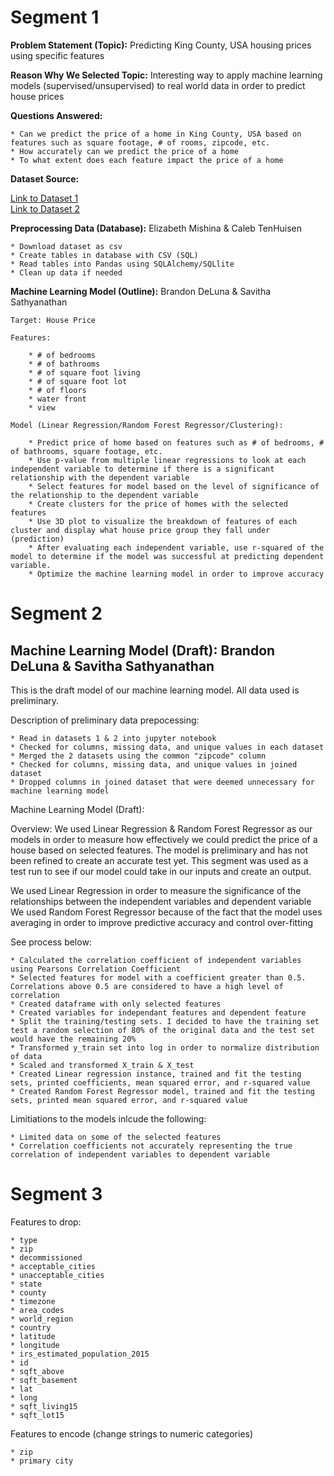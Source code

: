 # Segment 1

**Problem Statement (Topic):** Predicting King County, USA housing prices using specific features

**Reason Why We Selected Topic:** Interesting way to apply machine learning models (supervised/unsupervised) to real world data in order to predict house prices

**Questions Answered:**

    * Can we predict the price of a home in King County, USA based on features such as square footage, # of rooms, zipcode, etc.
    * How accurately can we predict the price of a home 
    * To what extent does each feature impact the price of a home

**Dataset Source:** 

[Link to Dataset 1](https://www.kaggle.com/achyutanandaparida/dataset%20from%20%20house%20sales%20in%20king%20county,%20usa)  
[Link to Dataset 2](https://www.unitedstateszipcodes.org/wa/)  

**Preprocessing Data (Database):**
Elizabeth Mishina & Caleb TenHuisen

    * Download dataset as csv
    * Create tables in database with CSV (SQL)
    * Read tables into Pandas using SQLAlchemy/SQLlite
    * Clean up data if needed

**Machine Learning Model (Outline):**
Brandon DeLuna & Savitha Sathyanathan
    
    Target: House Price

    Features:

        * # of bedrooms
        * # of bathrooms
        * # of square foot living
        * # of square foot lot
        * # of floors
        * water front
        * view

    Model (Linear Regression/Random Forest Regressor/Clustering):

        * Predict price of home based on features such as # of bedrooms, # of bathrooms, square footage, etc.
        * Use p-value from multiple linear regressions to look at each independent variable to determine if there is a significant relationship with the dependent variable 
        * Select features for model based on the level of significance of the relationship to the dependent variable
        * Create clusters for the price of homes with the selected features
        * Use 3D plot to visualize the breakdown of features of each cluster and display what house price group they fall under (prediction)
        * After evaluating each independent variable, use r-squared of the model to determine if the model was successful at predicting dependent variable.
        * Optimize the machine learning model in order to improve accuracy


# Segment 2

## Machine Learning Model (Draft): Brandon DeLuna & Savitha Sathyanathan 

This is the draft model of our machine learning model. All data used is preliminary.

Description of preliminary data prepocessing:

    * Read in datasets 1 & 2 into jupyter notebook
    * Checked for columns, missing data, and unique values in each dataset
    * Merged the 2 datasets using the common "zipcode" column
    * Checked for columns, missing data, and unique values in joined dataset
    * Dropped columns in joined dataset that were deemed unnecessary for machine learning model

Machine Learning Model (Draft):

Overview: We used Linear Regression & Random Forest Regressor as our models in order to measure how effectively we could predict the price of a house based on selected features. The model is preliminary and has not been refined to create an accurate test yet. This segment was used as a test run to see if our model could take in our inputs and create an output. 

We used Linear Regression in order to measure the significance of the relationships between the independent variables and dependent variable
We used Random Forest Regressor because of the fact that the model uses averaging in order to improve predictive accuracy and control over-fitting

See process below:

    * Calculated the correlation coefficient of independent variables using Pearsons Correlation Coefficient
    * Selected features for model with a coefficient greater than 0.5. Correlations above 0.5 are considered to have a high level of correlation
    * Created dataframe with only selected features
    * Created variables for independant features and dependent feature
    * Split the training/testing sets. I decided to have the training set test a random selection of 80% of the original data and the test set would have the remaining 20%
    * Transformed y_train set into log in order to normalize distribution of data
    * Scaled and transformed X_train & X_test
    * Created Linear regression instance, trained and fit the testing sets, printed coefficients, mean squared error, and r-squared value
    * Created Random Forest Regressor model, trained and fit the testing sets, printed mean squared error, and r-squared value

Limitiations to the models inlcude the following:

    * Limited data on some of the selected features 
    * Correlation coefficients not accurately representing the true correlation of independent variables to dependent variable


# Segment 3

Features to drop:

    * type
    * zip
    * decommissioned
    * acceptable_cities
    * unacceptable_cities
    * state
    * county
    * timezone
    * area_codes
    * world_region
    * country
    * latitude
    * longitude
    * irs_estimated_population_2015
    * id
    * sqft_above
    * sqft_basement
    * lat
    * long
    * sqft_living15
    * sqft_lot15


Features to encode (change strings to numeric categories)

    * zip
    * primary city
    